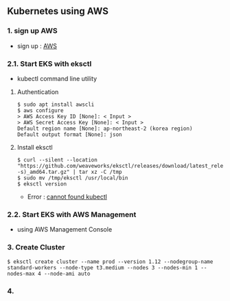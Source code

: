 ## Kubernetes using AWS

### 1. sign up AWS
* sign up : [AWS][1]

### 2.1. Start EKS with eksctl
* kubectl command line utility
1. Authentication
    ```
    $ sudo apt install awscli
    $ aws configure
    > AWS Access Key ID [None]: < Input >
    > AWS Secret Access Key [None]: < Input >
    Default region name [None]: ap-northeast-2 (korea region)
    Default output format [None]: json
    ```
2. Install eksctl
    ```
    $ curl --silent --location "https://github.com/weaveworks/eksctl/releases/download/latest_release/eksctl_$(uname -s)_amd64.tar.gz" | tar xz -C /tmp
    $ sudo mv /tmp/eksctl /usr/local/bin
    $ eksctl version
    ```
    * Error : [cannot found kubectl][2]

### 2.2. Start EKS with AWS Management
* using AWS Management Console

### 3. Create Cluster
```
$ eksctl create cluster --name prod --version 1.12 --nodegroup-name standard-workers --node-type t3.medium --nodes 3 --nodes-min 1 --nodes-max 4 --node-ami auto
```

### 4. 



[1]:https://aws.amazon.com/ko/console
[2]:./Troubleshooting.md